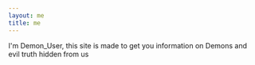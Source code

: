 ```yaml
---
layout: me
title: me
---
```

I'm Demon_User, this site is made to get you information on Demons and evil truth hidden from us
